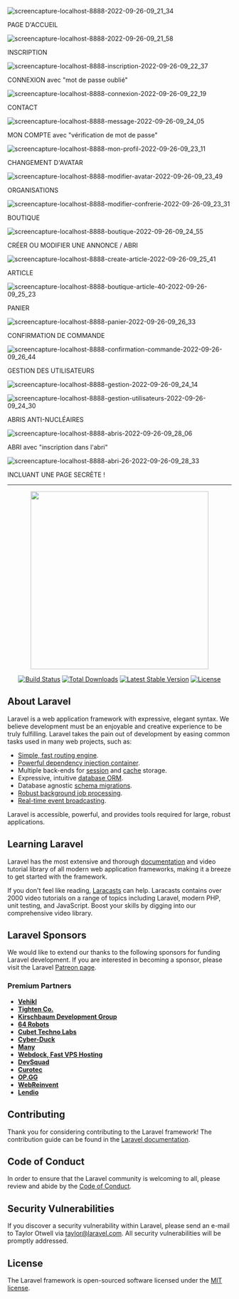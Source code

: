 ![screencapture-localhost-8888-2022-09-26-09_21_34](https://user-images.githubusercontent.com/76882345/192218346-f1e7b61f-c73d-40f1-8a4e-62a2f7e8eaca.png)

PAGE D'ACCUEIL

![screencapture-localhost-8888-2022-09-26-09_21_58](https://user-images.githubusercontent.com/76882345/192218361-92a9eb5b-313b-414b-b3c1-6cfb8bc66e19.png)

INSCRIPTION

![screencapture-localhost-8888-inscription-2022-09-26-09_22_37](https://user-images.githubusercontent.com/76882345/192218837-f64f970d-bbf0-4016-a541-bc1efd349a53.png)


CONNEXION avec "mot de passe oublié"

![screencapture-localhost-8888-connexion-2022-09-26-09_22_19](https://user-images.githubusercontent.com/76882345/192218858-5e3c24e4-e712-4019-ba47-a9822983e0bd.png)

CONTACT

![screencapture-localhost-8888-message-2022-09-26-09_24_05](https://user-images.githubusercontent.com/76882345/192218877-c0b32c1f-8283-45b5-99c0-b269c945a678.png)

MON COMPTE avec "vérification de mot de passe"

![screencapture-localhost-8888-mon-profil-2022-09-26-09_23_11](https://user-images.githubusercontent.com/76882345/192218502-98efafe2-0778-4eaf-849a-105d97b76613.png)

CHANGEMENT D'AVATAR

![screencapture-localhost-8888-modifier-avatar-2022-09-26-09_23_49](https://user-images.githubusercontent.com/76882345/192218584-8eba6fa2-bef2-4ae5-af00-6b1b33cfa558.png)

ORGANISATIONS

![screencapture-localhost-8888-modifier-confrerie-2022-09-26-09_23_31](https://user-images.githubusercontent.com/76882345/192218606-628ebf4d-7609-4b77-8de2-9c3125b86967.png)

BOUTIQUE

![screencapture-localhost-8888-boutique-2022-09-26-09_24_55](https://user-images.githubusercontent.com/76882345/192218657-1dd57bfd-bd6d-4fcf-889b-28b558d3eef6.png)

CRÉER OU MODIFIER UNE ANNONCE / ABRI

![screencapture-localhost-8888-create-article-2022-09-26-09_25_41](https://user-images.githubusercontent.com/76882345/192219186-0de96bf5-b46e-45b2-b966-29e9358d12bf.png)

ARTICLE

![screencapture-localhost-8888-boutique-article-40-2022-09-26-09_25_23](https://user-images.githubusercontent.com/76882345/192218687-e84e74ca-3c8d-4930-9152-e6dc3066f61c.png)

PANIER

![screencapture-localhost-8888-panier-2022-09-26-09_26_33](https://user-images.githubusercontent.com/76882345/192218704-2367295b-092e-479f-a137-d9e0d33e98e1.png)

CONFIRMATION DE COMMANDE

![screencapture-localhost-8888-confirmation-commande-2022-09-26-09_26_44](https://user-images.githubusercontent.com/76882345/192218741-dbaa23a1-b9b8-4618-8dca-796dfa93c7f0.png)

GESTION DES UTILISATEURS

![screencapture-localhost-8888-gestion-2022-09-26-09_24_14](https://user-images.githubusercontent.com/76882345/192218917-37675823-9e0b-4288-beab-4dc2ab219b80.png)

![screencapture-localhost-8888-gestion-utilisateurs-2022-09-26-09_24_30](https://user-images.githubusercontent.com/76882345/192218952-d5ff19a2-43eb-4e4a-a6fa-bc715a2a7476.png)

ABRIS ANTI-NUCLÉAIRES

![screencapture-localhost-8888-abris-2022-09-26-09_28_06](https://user-images.githubusercontent.com/76882345/192219001-c06bcae6-d61b-4c1f-a60b-acc18709dda9.png)

ABRI avec "inscription dans l'abri"

![screencapture-localhost-8888-abri-26-2022-09-26-09_28_33](https://user-images.githubusercontent.com/76882345/192219051-0eaaae5a-daae-45b6-a77f-ebd880d323e2.png)

INCLUANT UNE PAGE SECRÈTE !

--------------------------------------------------------------------------------------------------------------------------------------


<p align="center"><a href="https://laravel.com" target="_blank"><img src="https://raw.githubusercontent.com/laravel/art/master/logo-lockup/5%20SVG/2%20CMYK/1%20Full%20Color/laravel-logolockup-cmyk-red.svg" width="400"></a></p>

<p align="center">
<a href="https://travis-ci.org/laravel/framework"><img src="https://travis-ci.org/laravel/framework.svg" alt="Build Status"></a>
<a href="https://packagist.org/packages/laravel/framework"><img src="https://img.shields.io/packagist/dt/laravel/framework" alt="Total Downloads"></a>
<a href="https://packagist.org/packages/laravel/framework"><img src="https://img.shields.io/packagist/v/laravel/framework" alt="Latest Stable Version"></a>
<a href="https://packagist.org/packages/laravel/framework"><img src="https://img.shields.io/packagist/l/laravel/framework" alt="License"></a>
</p>

## About Laravel

Laravel is a web application framework with expressive, elegant syntax. We believe development must be an enjoyable and creative experience to be truly fulfilling. Laravel takes the pain out of development by easing common tasks used in many web projects, such as:

- [Simple, fast routing engine](https://laravel.com/docs/routing).
- [Powerful dependency injection container](https://laravel.com/docs/container).
- Multiple back-ends for [session](https://laravel.com/docs/session) and [cache](https://laravel.com/docs/cache) storage.
- Expressive, intuitive [database ORM](https://laravel.com/docs/eloquent).
- Database agnostic [schema migrations](https://laravel.com/docs/migrations).
- [Robust background job processing](https://laravel.com/docs/queues).
- [Real-time event broadcasting](https://laravel.com/docs/broadcasting).

Laravel is accessible, powerful, and provides tools required for large, robust applications.

## Learning Laravel

Laravel has the most extensive and thorough [documentation](https://laravel.com/docs) and video tutorial library of all modern web application frameworks, making it a breeze to get started with the framework.

If you don't feel like reading, [Laracasts](https://laracasts.com) can help. Laracasts contains over 2000 video tutorials on a range of topics including Laravel, modern PHP, unit testing, and JavaScript. Boost your skills by digging into our comprehensive video library.

## Laravel Sponsors

We would like to extend our thanks to the following sponsors for funding Laravel development. If you are interested in becoming a sponsor, please visit the Laravel [Patreon page](https://patreon.com/taylorotwell).

### Premium Partners

- **[Vehikl](https://vehikl.com/)**
- **[Tighten Co.](https://tighten.co)**
- **[Kirschbaum Development Group](https://kirschbaumdevelopment.com)**
- **[64 Robots](https://64robots.com)**
- **[Cubet Techno Labs](https://cubettech.com)**
- **[Cyber-Duck](https://cyber-duck.co.uk)**
- **[Many](https://www.many.co.uk)**
- **[Webdock, Fast VPS Hosting](https://www.webdock.io/en)**
- **[DevSquad](https://devsquad.com)**
- **[Curotec](https://www.curotec.com/services/technologies/laravel/)**
- **[OP.GG](https://op.gg)**
- **[WebReinvent](https://webreinvent.com/?utm_source=laravel&utm_medium=github&utm_campaign=patreon-sponsors)**
- **[Lendio](https://lendio.com)**

## Contributing

Thank you for considering contributing to the Laravel framework! The contribution guide can be found in the [Laravel documentation](https://laravel.com/docs/contributions).

## Code of Conduct

In order to ensure that the Laravel community is welcoming to all, please review and abide by the [Code of Conduct](https://laravel.com/docs/contributions#code-of-conduct).

## Security Vulnerabilities

If you discover a security vulnerability within Laravel, please send an e-mail to Taylor Otwell via [taylor@laravel.com](mailto:taylor@laravel.com). All security vulnerabilities will be promptly addressed.

## License

The Laravel framework is open-sourced software licensed under the [MIT license](https://opensource.org/licenses/MIT).
